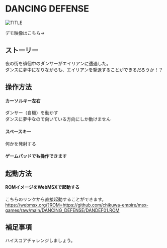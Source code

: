 # DANCING DEFENSE

![TITLE](https://user-images.githubusercontent.com/124578804/221389211-22ba9c1d-20bf-428b-a04f-db403219a1c9.png)
<p>デモ映像はこちら→</p>

## ストーリー
夜の街を徘徊中のダンサーがエイリアンに遭遇した。<br>
ダンスに夢中になりながらも、エイリアンを撃退することができるだろうか！？

## 操作方法
#### カーソルキー左右
ダンサー（自機）を動かす<br>
ダンスに夢中なので向いている方向にしか動けません
#### スペースキー
何かを発射する
#### ゲームパッドでも操作できます

## 起動方法
#### ROMイメージをWebMSXで起動する
こちらのリンクから直接起動することができます。<br>
https://webmsx.org/?ROM=https://github.com/chikuwa-empire/msx-games/raw/main/DANCING_DEFENSE/DANDEF01.ROM

## 補足事項
ハイスコアチャレンジしましょう。
